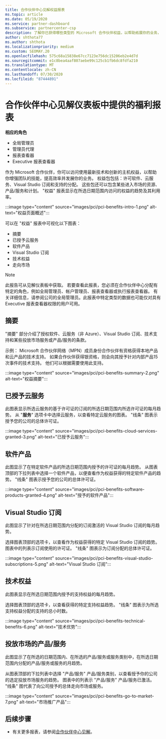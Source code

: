 ```yaml
---
title: 合作伙伴中心见解权益报表
ms.topic: article
ms.date: 05/19/2020
ms.service: partner-dashboard
ms.subservice: partnercenter-csp
description: 了解你已获得哪些类型的 Microsoft 合作伙伴权益，以帮助拓展你的业务，提高效率并增强团队的技能。
author: shthota77
ms.author: shthota
ms.localizationpriority: medium
ms.custom: SEOMAY.20
ms.openlocfilehash: 575c68a15838e67cc7123e756dc15206eb2e4d7d
ms.sourcegitcommit: e1c8bea4aaf807aebe99c125cb1fb6dc8fdfa210
ms.translationtype: MT
ms.contentlocale: zh-CN
ms.lasthandoff: 07/30/2020
ms.locfileid: "87444891"
---
```

# <a name="benefits-report-available-from-the-partner-center-insights-dashboard"></a>合作伙伴中心见解仪表板中提供的福利报表

**相应的角色**

- 全局管理员
- 管理员代理
- 报表查看器
- Executive 报表查看器

作为 Microsoft 合作伙伴，你可以访问使用最新技术和创新的主机权益，以帮助你增强团队的技能，提高效率并发展你的业务。 权益包包括：许可软件、云服务、Visual Studio 订阅和支持的分配。 这些包还可以包含某些进入市场的资源、产品/服务和计划。 "权益" 报表显示在所选日期范围内访问的权益的趋势及其利用率。

:::image type="content" source="images/pci/pci-benefits-intro-1.png" alt-text="权益页面概述":::

可以在 "权益" 报表中可视化以下图表：

- 摘要
- 已授予云服务
- 软件产品
- Visual Studio 订阅
- 技术权益
- 走向市场

 > [!NOTE]
 > 此报告可从见解仪表板中获取。 若要查看此报表，您必须在合作伙伴中心分配有特定的角色，例如全局管理员、帐户管理员、报表查看器或执行报表查看器。 有关详细信息，请参阅公司的全局管理员。此报表中特定类型的数据也可能仅对具有 Executive 报表查看器权限的用户可用。

## <a name="summary"></a>摘要

"摘要" 部分介绍了授权软件、云服务（非 Azure）、Visual Studio 订阅、技术支持和某些投放市场服务或产品/服务的条款。

示例： Microsoft 合作伙伴网络（MPN）成员身份合作伙伴有资格获得本地产品和云产品的技术支持。 如果合作伙伴获得银资格，则会向其授予针对内部产品15次事件的技术支持。 他们可以根据需要使用此支持。 

:::image type="content" source="images/pci/pci-benefits-summary-2.png" alt-text="权益摘要":::

## <a name="cloud-services-granted"></a>已授予云服务

此图表显示所选云服务的基于许可证的订阅的所选日期范围内所选许可证的每月趋势。
从 "**服务**" 选项卡中选择云服务，以查看特定云服务的图表。 "线条" 图表示授予您的公司的总体许可证。

:::image type="content" source="images/pci/pci-benefits-cloud-services-granted-3.png" alt-text="已授予云服务":::

## <a name="software-products"></a>软件产品

此图显示了在特定软件产品的所选日期范围内授予的许可证的每月趋势。 从图表顶部的下拉列表中选择一个软件产品，以便查看作为权益获得的特定软件产品的趋势。 "线条" 图表示授予您的公司的总体许可证。

:::image type="content" source="images/pci/pci-benefits-software-products-granted-4.png" alt-text="授予的软件产品":::

## <a name="visual-studio-subscriptions"></a>Visual Studio 订阅

此图显示了针对在所选日期范围内分配的订阅激活的 Visual Studio 订阅的每月趋势。

选择图表顶部的选项卡，以查看作为权益获得的特定 Visual Studio 订阅的趋势。 图表中的列表示订阅使用的许可证。 "线条" 图表示为订阅分配的总体许可证。

:::image type="content" source="images/pci/pci-benefits-visual-studio-subscriptions-5.png" alt-text="Visual Studio 订阅":::

## <a name="technical-benefits"></a>技术权益

此图表显示在所选日期范围内授予的支持权益的每月趋势。

选择图表顶部的选项卡，以查看获得的特定支持权益趋势。 "线条" 图表示为所选支持权益分配的支持的总小时数。

:::image type="content" source="images/pci/pci-benefits-technical-benefits-6.png" alt-text="技术优势":::

## <a name="go-to-market-offers-or-services"></a>投放市场的产品/服务

此图显示了在所选的日期范围内、在所选的产品/服务或服务类别中，在所选日期范围内分配的产品/服务或服务的月趋势。

从图表顶部的下拉列表中选择 "产品/服务" 产品/服务类别，以查看授予你的公司的选定投放市场服务的趋势。 图表中的列表示 "产品/服务" 产品/服务已激活。 "线条" 图代表了向公司授予的总体走向市场或服务。

:::image type="content" source="images/pci/pci-benefits-go-to-market-7.png" alt-text="市场推广产品":::

## <a name="next-steps"></a>后续步骤

- 有关更多报表，请参阅[合作伙伴中心见解](partner-center-insights.md)。
